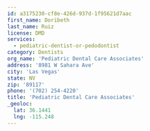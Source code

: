 ```yaml
---
id: a3175230-cf8e-426d-937d-1f95621d7aac
first_name: Doribeth
last_name: Ruiz
license: DMD
services:
  - pediatric-dentist-or-pedodontist
category: Dentists
org_name: 'Pediatric Dental Care Associates'
address: '8981 W Sahara Ave'
city: 'Las Vegas'
state: NV
zip: '89117'
phone: '(702) 254-4220'
title: 'Pediatric Dental Care Associates'
_geoloc:
  lat: 36.1441
  lng: -115.248
---
```


